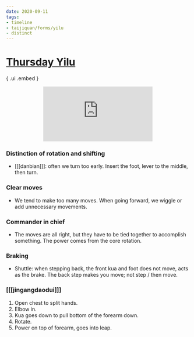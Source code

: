 ```yaml
---
date: 2020-09-11
tags:
- timeline
- taijiquan/forms/yilu
- distinct
---
```


# [Thursday Yilu](http://practicalmethod.com/2020/09/chen-zhonghuas-online-lesson-on-sept-10-2020-online-video-purchase/)

{ .ui .embed }
<div style="text-align: center;"><iframe src="https://www.youtube.com/embed/a1dWrNFYC-s" frameborder="0" allow="accelerometer; autoplay; encrypted-media; gyroscope; picture-in-picture" allowfullscreen></iframe></div>

### Distinction of rotation and shifting
* [[[danbian]]]: often we turn too early.  Insert the foot, lever to the middle, then turn.

### Clear moves
* We tend to make too many moves.  When going forward, we wiggle or add unnecessary movements.

### Commander in chief
* The moves are all right, but they have to be tied together to accomplish something.  The power comes from the core rotation.

### Braking
* Shuttle: when stepping back, the front kua and foot does not move, acts as the brake.  The back step makes you move; not step / then move.

### [[[jingangdaodui]]]
1. Open chest to split hands.
2. Elbow in.
3. Kua goes down to pull bottom of the forearm down.
4. Rotate.
5. Power on top of forearm, goes into leap.